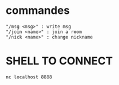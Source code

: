 # commandes

    "/msg <msg>" : write msg
    "/join <name>" : join a room
    "/nick <name>" : change nickname

# SHELL TO CONNECT

    nc localhost 8888
